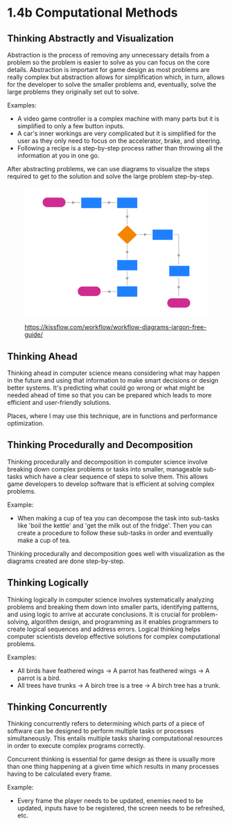 # 1.4b Computational Methods

## Thinking Abstractly and Visualization

Abstraction is the process of removing any unnecessary details from a problem so the problem is easier to solve as you can focus on the core details. Abstraction is important for game design as most problems are really complex but abstraction allows for simplification which, in turn, allows for the developer to solve the smaller problems and, eventually, solve the large problems they originally set out to solve.

Examples:

* A video game controller is a complex machine with many parts but it is simplified to only a few button inputs.
* A car's inner workings are very complicated but it is simplified for the user as they only need to focus on the accelerator, brake, and steering.
* Following a recipe is a step-by-step process rather than throwing all the information at you in one go.

After abstracting problems, we can use diagrams to visualize the steps required to get to the solution and solve the large problem step-by-step.

<figure><img src="../.gitbook/assets/image (1) (1) (1) (1) (1) (1).png" alt=""><figcaption><p><a href="https://kissflow.com/workflow/workflow-diagrams-jargon-free-guide/">https://kissflow.com/workflow/workflow-diagrams-jargon-free-guide/</a></p></figcaption></figure>

## Thinking Ahead

Thinking ahead in computer science means considering what may happen in the future and using that information to make smart decisions or design better systems. It's predicting what could go wrong or what might be needed ahead of time so that you can be prepared which leads to more efficient and user-friendly solutions.

Places, where I may use this technique, are in functions and performance optimization.

## Thinking Procedurally and Decomposition

Thinking procedurally and decomposition in computer science involve breaking down complex problems or tasks into smaller, manageable sub-tasks which have a clear sequence of steps to solve them. This allows game developers to develop software that is efficient at solving complex problems.

Example:

* When making a cup of tea you can decompose the task into sub-tasks like 'boil the kettle' and 'get the milk out of the fridge'. Then you can create a procedure to follow these sub-tasks in order and eventually make a cup of tea.

Thinking procedurally and decomposition goes well with visualization as the diagrams created are done step-by-step.

## Thinking Logically

Thinking logically in computer science involves systematically analyzing problems and breaking them down into smaller parts, identifying patterns, and using logic to arrive at accurate conclusions. It is crucial for problem-solving, algorithm design, and programming as it enables programmers to create logical sequences and address errors. Logical thinking helps computer scientists develop effective solutions for complex computational problems.

Examples:

* All birds have feathered wings -> A parrot has feathered wings -> A parrot is a bird.
* All trees have trunks -> A birch tree is a tree -> A birch tree has a trunk.

## Thinking Concurrently

Thinking concurrently refers to determining which parts of a piece of software can be designed to perform multiple tasks or processes simultaneously. This entails multiple tasks sharing computational resources in order to execute complex programs correctly.

Concurrent thinking is essential for game design as there is usually more than one thing happening at a given time which results in many processes having to be calculated every frame.

Example:

* Every frame the player needs to be updated, enemies need to be updated, inputs have to be registered, the screen needs to be refreshed, etc.
